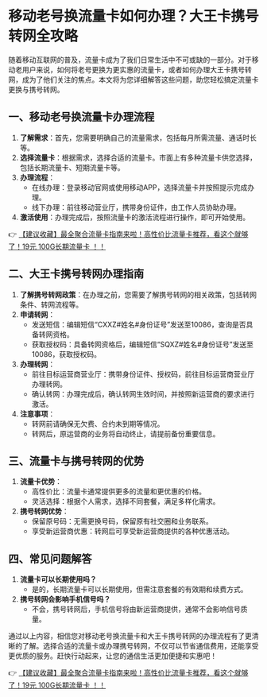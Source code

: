 # 移动老号换流量卡如何办理？大王卡携号转网全攻略

随着移动互联网的普及，流量卡成为了我们日常生活中不可或缺的一部分。对于移动老用户来说，如何将老号更换为更实惠的流量卡，或者如何办理大王卡携号转网，成为了他们关注的焦点。本文将为您详细解答这些问题，助您轻松搞定流量卡更换与携号转网。

## 一、移动老号换流量卡办理流程

1. **了解需求**：首先，您需要明确自己的流量需求，包括每月所需流量、通话时长等。
2. **选择流量卡**：根据需求，选择合适的流量卡。市面上有多种流量卡供您选择，包括长期流量卡、短期流量卡等。
3. **办理流程**：
   - 在线办理：登录移动官网或使用移动APP，选择流量卡并按照提示完成办理。
   - 线下办理：前往移动营业厅，携带身份证件，由工作人员协助办理。
4. **激活使用**：办理完成后，按照流量卡的激活流程进行操作，即可开始使用。

👉 [【建议收藏】最全聚合流量卡指南来啦！高性价比流量卡推荐，看这个就够了！19元 100G长期流量卡 ！！](https://bit.ly/Liuliangka)

## 二、大王卡携号转网办理指南

1. **了解携号转网政策**：在办理之前，您需要了解携号转网的相关政策，包括转网条件、转网流程等。
2. **申请转网**：
   - 发送短信：编辑短信“CXXZ#姓名#身份证号”发送至10086，查询是否具备转网资格。
   - 获取授权码：具备转网资格后，编辑短信“SQXZ#姓名#身份证号”发送至10086，获取授权码。
3. **办理转网**：
   - 前往目标运营商营业厅：携带身份证件、授权码，前往目标运营商营业厅办理转网。
   - 确认转网：办理完成后，确认转网生效时间，并按照新运营商的要求进行激活。
4. **注意事项**：
   - 转网前请确保无欠费、合约未到期等情况。
   - 转网后，原运营商的业务将自动终止，请提前备份重要信息。

## 三、流量卡与携号转网的优势

1. **流量卡优势**：
   - 高性价比：流量卡通常提供更多的流量和更优惠的价格。
   - 灵活选择：根据个人需求，选择不同套餐，满足多样化需求。
2. **携号转网优势**：
   - 保留原号码：无需更换号码，保留原有社交圈和业务联系。
   - 享受新运营商优惠：转网后可享受新运营商提供的各种优惠活动。

## 四、常见问题解答

1. **流量卡可以长期使用吗？**
   - 是的，长期流量卡可以长期使用，但需注意套餐的有效期和续费方式。
2. **携号转网会影响手机信号吗？**
   - 不会，携号转网后，手机信号将由新运营商提供，通常不会影响信号质量。

通过以上内容，相信您对移动老号换流量卡和大王卡携号转网的办理流程有了更清晰的了解。选择合适的流量卡或办理携号转网，不仅可以节省通信费用，还能享受更优质的服务。赶快行动起来，让您的通信生活更加便捷和实惠吧！

👉 [【建议收藏】最全聚合流量卡指南来啦！高性价比流量卡推荐，看这个就够了！19元 100G长期流量卡 ！！](https://bit.ly/Liuliangka)